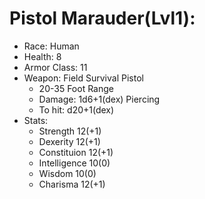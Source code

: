 # Pistol Marauder(Lvl1):

 * Race: Human
 * Health: 8
 * Armor Class: 11
 * Weapon: Field Survival Pistol
    - 20-35 Foot Range
    - Damage: 1d6+1(dex) Piercing
    - To hit: d20+1(dex)
 * Stats:
    - Strength 12(+1)
    - Dexerity 12(+1)
    - Constituion 12(+1)
    - Intelligence 10(0)
    - Wisdom 10(0)
    - Charisma 12(+1)